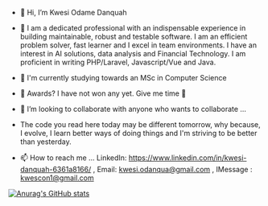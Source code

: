 - 👋 Hi, I’m Kwesi Odame Danquah


- 👀 I am a dedicated professional with an indispensable experience in building maintainable, robust and testable software. I am an efficient problem solver, fast learner and I excel in team environments. I have an interest in AI solutions, data analysis and Financial Technology. I am proficient in writing PHP/Laravel, Javascript/Vue and Java.
- 🌱 I'm currently studying towards an MSc in Computer Science
- 👀 Awards? I have not won any yet. Give me time 🤝

- 💞️ I’m looking to collaborate with anyone who wants to collaborate ...
- The code you read here today may be different tomorrow, why because, I evolve, I learn better ways of doing things and I'm striving to be better than yesterday.
- 📫 How to reach me  ... LinkedIn: https://www.linkedin.com/in/kwesi-danquah-6361a8166/ , Email: kwesi.odanqua@gmail.com , IMessage : kwescon1@gmail.com

[![Anurag's GitHub stats](https://github-readme-stats.vercel.app/api?username=kwescon1&count_private=true&hide=contribs,prs&show_icons=true&theme=radical)](https://github.com/anuraghazra/github-readme-stats)

<!---
kwescon1/kwescon1 is a ✨ special ✨ repository because its `README.md` (this file) appears on your GitHub profile.
You can click the Preview link to take a look at your changes.
--->
